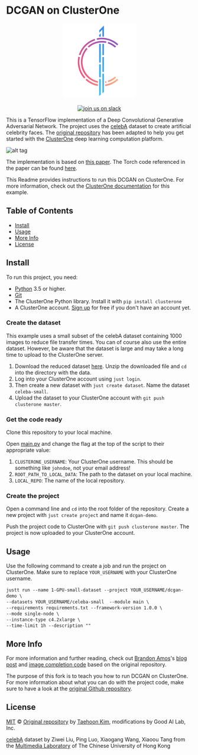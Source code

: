 # DCGAN on ClusterOne
<p align="center">
<img src="c1_logo.png" alt="ClusterOne" width="200">
<br>
<br>
<a href="https://slackin-altdyjrdgq.now.sh"><img src="https://slackin-altdyjrdgq.now.sh/badge.svg" alt="join us on slack"></a>
</p>

This is a TensorFlow implementation of a Deep Convolutional Generative Adversarial Network. The project uses the [celebA](http://mmlab.ie.cuhk.edu.hk/projects/CelebA.html) dataset to create artificial celebrity faces. The [original repository](https://github.com/carpedm20/DCGAN-tensorflow) has been adapted to help you get started with the [ClusterOne](https://clusterone.com) deep learning computation platform.

![alt tag](DCGAN.png)

The implementation is based on [this paper](http://arxiv.org/abs/1511.06434). The Torch code referenced in the paper can be found [here](https://github.com/soumith/dcgan.torch).

This Readme provides instructions to run this DCGAN on ClusterOne. For more information, check out the [ClusterOne documentation](https://docs.clusterone.com/v1.0/docs/creating-celebrity-faces-using-a-dcgan) for this example. 


## Table of Contents

- [Install](#install)
- [Usage](#usage)
- [More Info](#more-info)
- [License](#license)

## Install

To run this project, you need:

- [Python](https://python.org/) 3.5 or higher.
- [Git](https://git-scm.com/)
- The ClusterOne Python library. Install it with `pip install clusterone`
- A ClusterOne account. [Sign up](https://clusterone.com) for free if you don't have an account yet.

### Create the dataset

This example uses a small subset of the celebA dataset containing 1000 images to reduce file transfer times. You can of course also use the entire dataset. However, be aware that the dataset is large and may take a long time to upload to the ClusterOne server.

1. Download the reduced dataset [here](https://tensorport-public-datasets.s3.amazonaws.com/celebA_small.zip). Unzip the downloaded file and `cd` into the directory with the data.
2. Log into your ClusterOne account using `just login`.
3. Then create a new dataset with `just create dataset`. Name the dataset `celeba-small`.
4. Upload the dataset to your ClusterOne account with `git push clusterone master`.

### Get the code ready

Clone this repository to your local machine.

Open [main.py](/main.py) and change the flag at the top of the script to their appropriate value:

1. `CLUSTERONE_USERNAME`: Your ClusterOne username. This should be something like `johndoe`, not your email address!
2. `ROOT_PATH_TO_LOCAL_DATA`: The path to the dataset on your local machine.
3. `LOCAL_REPO`: The name of the local repository. 

### Create the project

Open a command line and `cd` into the root folder of the repository. Create a new project with `just create project` and name it `dcgan-demo`.

Push the project code to ClusterOne with `git push clusterone master`. The project is now uploaded to your ClusterOne account.

## Usage

Use the following command to create a job and run the project on ClusterOne. Make sure to replace `YOUR_USERNAME` with your ClusterOne username.

```shell
justt run --name 1-GPU-small-dataset --project YOUR_USERNAME/dcgan-demo \ 
--datasets YOUR_USERNAME/celeba-small  --module main \
--requirements requirements.txt --framework-version 1.0.0 \
--mode single-node \
--instance-type c4.2xlarge \
--time-limit 1h --description ""
```

## More Info

For more information and further reading, check out [Brandon Amos](http://bamos.github.io/)'s [blog post](http://bamos.github.io/2016/08/09/deep-completion/) and [image completion code](https://github.com/bamos/dcgan-completion.tensorflow) based on the original repository.

The purpose of this fork is to teach you how to run DCGAN on ClusterOne. For more information about what you can do with the project code, make sure to have a look at the [original Github repository](https://github.com/carpedm20/DCGAN-tensorflow).

## License

[MIT](LICENSE) © [Original repository](https://github.com/tensorport/DCGAN-tensorflow) by [Taehoon Kim](http://carpedm20.github.io/), modifications by Good AI Lab, Inc.

[celebA](http://mmlab.ie.cuhk.edu.hk/projects/CelebA.html) dataset by Ziwei Liu, Ping Luo, Xiaogang Wang, Xiaoou Tang from the [Multimedia Laboratory](http://mmlab.ie.cuhk.edu.hk/) of The Chinese University of Hong Kong